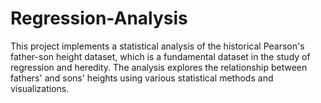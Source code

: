 # Regression-Analysis
This project implements a statistical analysis of the historical Pearson's father-son height dataset, which is a fundamental dataset in the study of regression and heredity. The analysis explores the relationship between fathers' and sons' heights using various statistical methods and visualizations.
